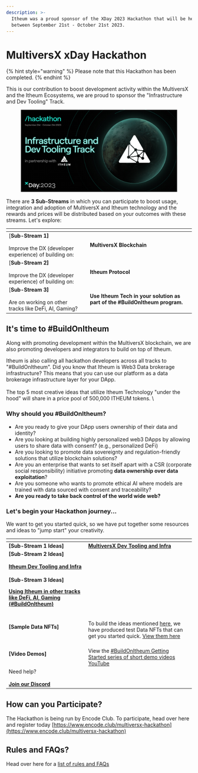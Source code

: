 ```yaml
---
description: >-
  Itheum was a proud sponsor of the XDay 2023 Hackathon that will be held
  between September 21st - October 21st 2023.
---
```


# MultiversX xDay Hackathon

{% hint style="warning" %}
Please note that this Hackathon has been completed.&#x20;
{% endhint %}

This is our contribution to boost development activity within the MultiversX and the Itheum Ecosystems, we are proud to sponsor the "Infrastructure and Dev Tooling" Track.&#x20;

<figure><img src="../../../.gitbook/assets/image (4) (1) (1) (1) (1).png" alt="" width="563"><figcaption></figcaption></figure>

There are **3 Sub-Streams** in which you can participate to boost usage, integration and adoption of MultiversX and Itheum technology and the rewards and prices will be distributed based on your outcomes with these streams. Let's explore:

<table data-view="cards"><thead><tr><th></th><th></th><th></th></tr></thead><tbody><tr><td>[<strong>Sub-Stream 1]</strong><br><br>Improve the DX (developer experience) of building on:</td><td></td><td><strong>MultiversX Blockchain</strong></td></tr><tr><td>[<strong>Sub-Stream 2]</strong><br><br>Improve the DX (developer experience) of building on:</td><td></td><td><strong>Itheum Protocol</strong></td></tr><tr><td>[<strong>Sub-Stream 3]</strong><br><br>Are on working on other tracks like DeFi, AI, Gaming? </td><td></td><td><strong>Use Itheum Tech in your solution as part of the #BuildOnItheum program.</strong></td></tr></tbody></table>

## It's time to #BuildOnItheum

Along with promoting development within the MultiversX blockchain, we are also promoting developers and integrators to build on top of Itheum.

Itheum is also calling all hackathon developers across all tracks to "#BuildOnItheum". Did you know that Itheum is Web3 Data brokerage infrastructure? This means that you can use our platform as a data brokerage infrastructure layer for your DApp.\
\
The top 5 most creative ideas that utilize Itheum Technology "under the hood" will share in a price pool of 500,000 ITHEUM tokens. \


### Why should you #BuildOnItheum?

* Are you ready to give your DApp users ownership of their data and identity?&#x20;
* Are you looking at building highly personalized web3 DApps by allowing users to share data with consent? (e.g., personalized DeFi)
* Are you looking to promote data sovereignty and regulation-friendly solutions that utilize blockchain solutions?
* Are you an enterprise that wants to set itself apart with a CSR (corporate social responsibility) initiative promoting **data ownership over data exploitation**?
* Are you someone who wants to promote ethical AI where models are trained with data sourced with consent and traceability?
* **Are you ready to take back control of the world wide web?**



### Let's begin your Hackathon journey...

We want to get you started quick, so we have put together some resources and ideas to "jump start" your creativity.

<table data-view="cards"><thead><tr><th></th><th></th><th></th></tr></thead><tbody><tr><td><strong>[Sub-Stream 1 Ideas]</strong><br></td><td><a href="project-ideas-greater-than-multiversx-dev-tooling-and-infra.md"><strong>MultiversX Dev Tooling and Infra</strong></a></td><td></td></tr><tr><td><strong>[Sub-Stream 2 Ideas]</strong><br><br><a href="project-ideas-greater-than-itheum.md#dev-tooling-and-infrastructure"><strong>Itheum Dev Tooling and Infra</strong></a></td><td></td><td></td></tr><tr><td><p><strong>[Sub-Stream 3 Ideas]</strong><br></p><p><a href="project-ideas-greater-than-itheum.md#dev-tooling-and-infrastructure"><strong>Using Itheum in other tracks like DeFi, AI, Gaming (#BuildOnItheum)</strong></a></p></td><td></td><td></td></tr><tr><td><strong>[Sample Data NFTs]</strong></td><td><br>To build the ideas mentioned <a href="project-ideas-greater-than-itheum.md">here</a>, we have produced test Data NFTs that can get you started quick. <a href="test-data-nft-catalog.md">View them here</a></td><td></td></tr><tr><td><strong>[Video Demos]</strong></td><td><br>View the <a href="https://www.youtube.com/playlist?list=PLeVulopzafjPPRIgi3kwCp4URT6PgbT8B">#BuildOnItheum Getting Started series of short demo videos YouTube</a></td><td></td></tr><tr><td>Need help?<br><br><a href="../../../pre-aithra/tech-support-discord/"><strong>Join our Discord</strong></a></td><td></td><td></td></tr></tbody></table>

## How can you Participate?

The Hackathon is being run by Encode Club. To participate, head over here and register today [https://www.encode.club/multiversx-hackathon](https://www.encode.club/multiversx-hackathon)



## Rules and FAQs?

Head over here for a [list of rules and FAQs](https://www.encode.club/multiversx-hackathon#block-yui_3_17_2_1_1694526850047_39820)
